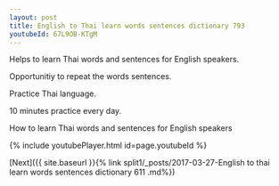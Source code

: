 ```yaml
---
layout: post
title: English to Thai learn words sentences dictionary 793 
youtubeId: 67L9OB-KTgM
---
```

 
 
Helps to learn Thai words and sentences for English speakers.

Opportunitiy to repeat the words sentences. 

Practice Thai language. 
 
10 minutes practice every day. 
 
How to learn Thai words and sentences for English speakers 
 
{% include youtubePlayer.html id=page.youtubeId %}
 
 
[Next]({{ site.baseurl }}{% link  split1/_posts/2017-03-27-English to thai learn words sentences dictionary 611 .md%})
 
